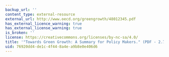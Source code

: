 ```yaml
---
backup_url: ''
content_type: external-resource
external_url: http://www.oecd.org/greengrowth/48012345.pdf
has_external_licence_warning: true
has_external_license_warning: true
is_broken: ''
license: https://creativecommons.org/licenses/by-nc-sa/4.0/
title: '"Towards Green Growth: A Summary for Policy Makers." (PDF - 2.7MB)'
uid: 76920dd4-de1c-4f44-8a4e-a9b8e0e406d6
---
```

